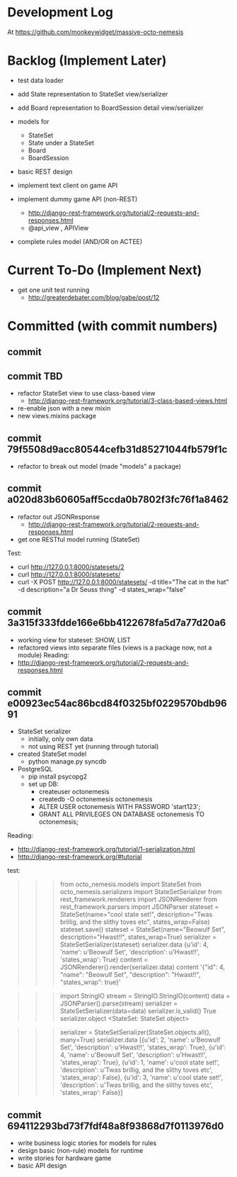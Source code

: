 Development Log
===============
At https://github.com/monkeywidget/massive-octo-nemesis


Backlog (Implement Later)
=========================

- test data loader

- add State representation to StateSet view/serializer
- add Board representation to BoardSession detail view/serializer
- models for
   - StateSet
   - State under a StateSet
   - Board
   - BoardSession
- basic REST design

- implement text client on game API
- implement dummy game API (non-REST)
   - http://django-rest-framework.org/tutorial/2-requests-and-responses.html
   - @api_view , APIView

- complete rules model (AND/OR on ACTEE)


Current To-Do (Implement Next)
==============================

- get one unit test running
   - http://greaterdebater.com/blog/gabe/post/12


Committed (with commit numbers)
===============================

commit 
-----------------------------------------------

commit TBD 
-----------------------------------------------

- refactor StateSet view to use class-based view
   - http://django-rest-framework.org/tutorial/3-class-based-views.html
- re-enable json with a new mixin
- new views.mixins package

commit 79f5508d9acc80544cefb31d85271044fb579f1c
-----------------------------------------------

- refactor to break out model (made "models" a package)

commit a020d83b60605aff5ccda0b7802f3fc76f1a8462
-----------------------------------------------

- refactor out JSONResponse
   - http://django-rest-framework.org/tutorial/2-requests-and-responses.html
- get one RESTful model running (StateSet)

Test:
- curl http://127.0.0.1:8000/statesets/2
- curl http://127.0.0.1:8000/statesets/
- curl -X POST http://127.0.0.1:8000/statesets/ -d title="The cat in the hat" -d description="a Dr Seuss thing" -d states_wrap="false"


commit 3a315f333fdde166e6bb4122678fa5d7a77d20a6
-----------------------------------------------

- working view for stateset: SHOW, LIST
- refactored views into separate files (views is a package now, not a module)
Reading:
- http://django-rest-framework.org/tutorial/2-requests-and-responses.html


commit e00923ec54ac86bcd84f0325bf0229570bdb9691
-----------------------------------------------

- StateSet serializer
   - initially, only own data
   - not using REST yet (running through tutorial)
- created StateSet model
   - python manage.py syncdb
- PostgreSQL
   - pip install psycopg2
   - set up DB:
      - createuser octonemesis
      - createdb -O octonemesis octonemesis
      - ALTER USER octonemesis WITH PASSWORD 'start123';
      - GRANT ALL PRIVILEGES ON DATABASE octonemesis TO octonemesis;

Reading:
- http://django-rest-framework.org/tutorial/1-serialization.html
- http://django-rest-framework.org/#tutorial

test:
>>> from octo_nemesis.models import StateSet
>>> from octo_nemesis.serializers import StateSetSerializer
>>> from rest_framework.renderers import JSONRenderer
>>> from rest_framework.parsers import JSONParser
>>> stateset = StateSet(name="cool state set!", description="Twas brillig, and the slithy toves etc", states_wrap=False)
>>> stateset.save()
>>> stateset = StateSet(name="Beowulf Set", description="Hwast!!", states_wrap=True)
>>> serializer = StateSetSerializer(stateset)
>>> serializer.data
{u'id': 4, 'name': u'Beowulf Set', 'description': u'Hwast!!', 'states_wrap': True}
>>> content = JSONRenderer().render(serializer.data)
>>> content
'{"id": 4, "name": "Beowulf Set", "description": "Hwast!!", "states_wrap": true}'

>>> import StringIO
>>> stream = StringIO.StringIO(content)
>>> data = JSONParser().parse(stream)
>>> serializer = StateSetSerializer(data=data)
>>> serializer.is_valid()
True
>>> serializer.object
<StateSet: StateSet object>


>>> serializer = StateSetSerializer(StateSet.objects.all(), many=True)
>>> serializer.data
[{u'id': 2, 'name': u'Beowulf Set', 'description': u'Hwast!!', 'states_wrap': True}, {u'id': 4, 'name': u'Beowulf Set', 'description': u'Hwast!!', 'states_wrap': True}, {u'id': 1, 'name': u'cool state set!', 'description': u'Twas brillig, and the slithy toves etc', 'states_wrap': False}, {u'id': 3, 'name': u'cool state set!', 'description': u'Twas brillig, and the slithy toves etc', 'states_wrap': False}]



commit 694112293bd73f7fdf48a8f93868d7f0113976d0
-----------------------------------------------
- write business logic stories for models for rules
- design basic (non-rule) models for runtime
- write stories for hardware game
- basic API design
